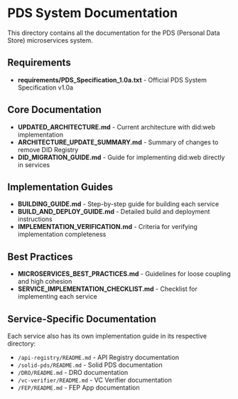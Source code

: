 # PDS System Documentation

This directory contains all the documentation for the PDS (Personal Data Store) microservices system.

## Requirements

- **requirements/PDS_Specification_1.0a.txt** - Official PDS System Specification v1.0a

## Core Documentation

- **UPDATED_ARCHITECTURE.md** - Current architecture with did:web implementation
- **ARCHITECTURE_UPDATE_SUMMARY.md** - Summary of changes to remove DID Registry
- **DID_MIGRATION_GUIDE.md** - Guide for implementing did:web directly in services

## Implementation Guides

- **BUILDING_GUIDE.md** - Step-by-step guide for building each service
- **BUILD_AND_DEPLOY_GUIDE.md** - Detailed build and deployment instructions
- **IMPLEMENTATION_VERIFICATION.md** - Criteria for verifying implementation completeness

## Best Practices

- **MICROSERVICES_BEST_PRACTICES.md** - Guidelines for loose coupling and high cohesion
- **SERVICE_IMPLEMENTATION_CHECKLIST.md** - Checklist for implementing each service

## Service-Specific Documentation

Each service also has its own implementation guide in its respective directory:

- `/api-registry/README.md` - API Registry documentation
- `/solid-pds/README.md` - Solid PDS documentation
- `/DRO/README.md` - DRO documentation
- `/vc-verifier/README.md` - VC Verifier documentation
- `/FEP/README.md` - FEP App documentation
